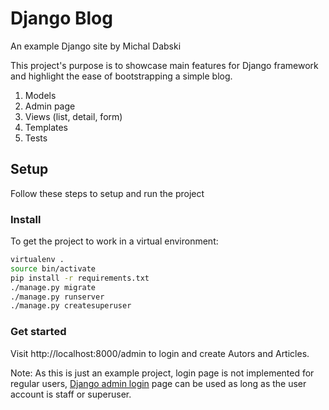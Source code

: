 # Django Blog
An example Django site by Michal Dabski

This project's purpose is to showcase main features for Django framework and highlight the ease of bootstrapping a simple blog.
1. Models
2. Admin page
3. Views (list, detail, form)
4. Templates 
5. Tests

## Setup
Follow these steps to setup and run the project
### Install
To get the project to work in a virtual environment:
```bash
virtualenv .
source bin/activate
pip install -r requirements.txt
./manage.py migrate
./manage.py runserver
./manage.py createsuperuser
```
### Get started
Visit http://localhost:8000/admin to login and create Autors and Articles.

Note: As this is just an example project, login page is not implemented for regular users, [Django admin login](http://localhost:8000/) page can be used as long as the user account is staff or superuser.
